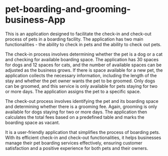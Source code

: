 # pet-boarding-and-grooming-business-App
This is an application designed to facilitate the check-in and check-out process of pets in a boarding facility. 
The application has two main functionalities - the ability to check in pets and the ability to check out pets.

The check-in process involves determining whether the pet is a dog or a cat and checking for available boarding space. 
The application has 30 spaces for dogs and 12 spaces for cats, and the number of available spaces can be adjusted as the business grows. 
If there is space available for a new pet, the application collects the necessary information, 
including the length of the stay and whether the pet owner wants the pet to be groomed. 
Only dogs can be groomed, and this service is only available for pets staying for two or more days. 
The application assigns the pet to a specific space.

The check-out process involves identifying the pet and its boarding space and determining whether there is a grooming fee. 
Again, grooming is only available for dogs staying for two or more days. 
The application then calculates the total fees based on a predefined table and marks the boarding space as vacant.

It is a user-friendly application that simplifies the process of boarding pets. 
With its efficient check-in and check-out functionalities, it helps businesses manage their pet boarding services effectively, 
ensuring customer satisfaction and a positive experience for both pets and their owners.
